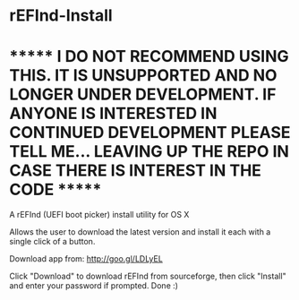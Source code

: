 rEFInd-Install
==============

# ***** I DO NOT RECOMMEND USING THIS. IT IS UNSUPPORTED AND NO LONGER UNDER DEVELOPMENT. IF ANYONE IS INTERESTED IN CONTINUED DEVELOPMENT PLEASE TELL ME... LEAVING UP THE REPO IN CASE THERE IS INTEREST IN THE CODE *****

A rEFInd (UEFI boot picker) install utility for OS X

Allows the user to download the latest version and install it each with a single click of a button.

Download app from: http://goo.gl/LDLyEL


Click "Download" to download rEFInd from sourceforge, then click "Install" and enter your password if prompted. Done :)
